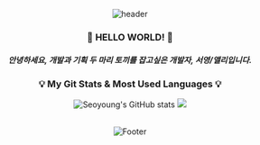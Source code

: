 <div align="center">

![header](https://capsule-render.vercel.app/api?type=waving&height=200&width=100&text=Allie's%20GitHub!&color=0:c2e59c,100:64b3f4)

<h3 align="center"> 🙌 HELLO WORLD! 🙌</h3>
<h5 align="center"> 안녕하세요, 개발과 기획 두 마리 토끼를 잡고싶은 개발자, 서영/앨리입니다. </h5>


<h3 align="center">💡 My Git Stats  &  Most Used Languages 💡</h3>


![Seoyoung's GitHub stats](https://github-readme-stats.vercel.app/api?username=seoyoung22&hide=issues,stars&show_icons=true)
<img src="https://github-readme-stats.vercel.app/api/top-langs/?username=seoyoung22&layout=compact"><br><br>




![Footer](https://capsule-render.vercel.app/api?type=waving&height=200&color=0:c2e59c,100:64b3f4&section=footer)

  </div>
